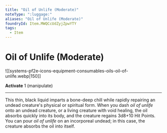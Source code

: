 ```yaml
---
title: "Oil of Unlife (Moderate)"
noteType: ":luggage:"
aliases: "Oil of Unlife (Moderate)"
foundryId: Item.MWQCcUdZyjZpwYTY
tags:
  - Item
---
```


# Oil of Unlife (Moderate)
![[systems-pf2e-icons-equipment-consumables-oils-oil-of-unlife.webp|150]]

**Activate** 1 (manipulate)

* * *

This thin, black liquid imparts a bone-deep chill while rapidly repairing an undead creature's physical or spiritual form. When you dash _oil of unlife_ onto an undead creature, or a living creature with void healing, the oil absorbs quickly into its body, and the creature regains 3d8+10 Hit Points. You can pour _oil of unlife_ on an incorporeal undead; in this case, the creature absorbs the oil into itself.
